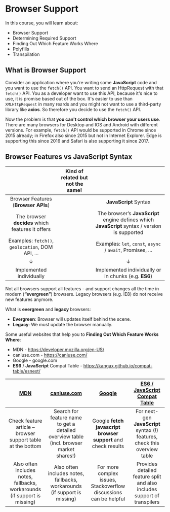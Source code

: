 # Browser Support

In this course, you will learn about:

- Browser Support
- Determining Required Support
- Finding Out Which Feature Works Where
- Polyfills
- Transpilation

## What is Browser Support

Consider an application where you're writing some **JavaScript** code and you want to use the `fetch()` API. You want to send an HttpRequest with that `fetch()` API. You as a developer want to use this API, because it's nice to use, it is promise based out of the box. It's easier to use than `XMLHttpRequest` in many reards and you might not want to use a third-party library like **axios**. So therefore you decide to use the `fetch()` API.

Now the problem is that **you can't control which browser your users use**. There are many browsers for Desktop and IOS and Android with different versions. For example, `fetch()` API would be supported in Chrome since 2015 already; in Firefox also since 2015 but not in Internet Explorer. Edge is supporting this since 2016 and Safari is also supporting it since 2017.

## Browser Features vs JavaScript Syntax

||Kind of related but not the same!||
|:-:|:-:|:-:|
|Browser Features (**Browser APIs**)||**JavaScript** Syntax|
|The browser **decides** which features it offers||The browser’s **JavaScript** engine defines which **JavaScript** syntax / version is supported|
|Examples: `fetch()`, `geolocation`, DOM API, ...||Examples: `let`, `const`, `async` / `await`, Promises, ...|
|↓||↓|
|Implemented individually||Implemented individually or in chunks (e.g. **ES6**)|

Not all browsers support all features - and support changes all the time in modern (**“evergreen”**) browsers. Legacy browsers (e.g. IE8) do not receive new features anymore.

What is **evergreen** and **legacy** browsers:

- **Evergreen**: Browser will updates itself behind the scene.
- **Legacy**: We must update the browser manually.

Some useful websites that help you to **Finding Out Which Feature Works Where**:

- MDN - <https://developer.mozilla.org/en-US/>
- caniuse.com - <https://caniuse.com/>
- Google - google.com
- **ES6** / **JavaScript** Compat Table - <https://kangax.github.io/compat-table/esnext/>

|[MDN](https://developer.mozilla.org/en-US/)|[caniuse.com](https://caniuse.com/)|[Google](google.com)|[**ES6** / **JavaScript** Compat Table](https://kangax.github.io/compat-table/esnext/)|
|:-:|:-:|:-:|:-:|
|Check feature article – browser support table at the bottom|Search for feature name to get a detailed overview table (incl. browser market shares!)|Google **fetch javascript browser support** and check results|For next-gen **JavaScript** syntax (!) features, check this overview table|
|Also often includes notes, fallbacks, workarounds (if support is missing)|Also often includes notes, fallbacks, workarounds (if support is missing)|For more complex issues, Stackoverflow discussions can be helpful|Provides detailed feature split and also includes support of transpilers|
